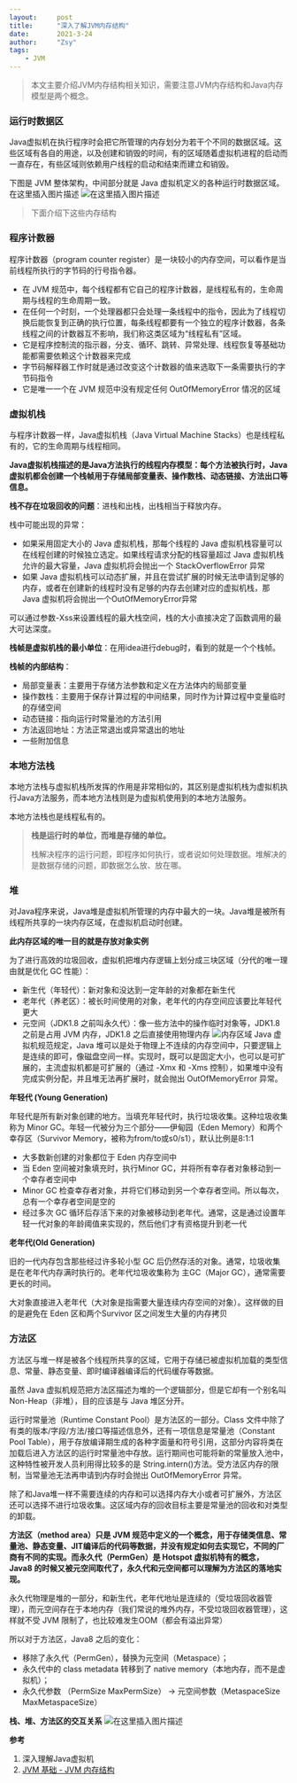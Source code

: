 ```yaml
---
layout:     post
title:      "深入了解JVM内存结构"
date:       2021-3-24
author:     "Zsy"
tags:
    - JVM
---
```


>本文主要介绍JVM内存结构相关知识，需要注意JVM内存结构和Java内存模型是两个概念。

### 运行时数据区
Java虚拟机在执行程序时会把它所管理的内存划分为若干个不同的数据区域。这些区域有各自的用途，以及创建和销毁的时间，有的区域随着虚拟机进程的启动而一直存在，有些区域则依赖用户线程的启动和结束而建立和销毁。

下图是 JVM 整体架构，中间部分就是 Java 虚拟机定义的各种运行时数据区域。
在这里插入图片描述
![在这里插入图片描述](https://img-blog.csdnimg.cn/20210324150056997.jpg?x-oss-process=image,type_ZmFuZ3poZW5naGVpdGk,shadow_10,text_aHR0cHM6Ly9ibG9nLmNzZG4ubmV0L0NhcnJvdFpzeQ==,size_16,color_FFFFFF,t_70#pic_center)
>下面介绍下这些内存结构

### 程序计数器
程序计数器（program counter  register）是一块较小的内存空间，可以看作是当前线程所执行的字节码的行号指令器。

 - 在 JVM 规范中，每个线程都有它自己的程序计数器，是线程私有的，生命周期与线程的生命周期一致。
 - 在任何一个时刻，一个处理器都只会处理一条线程中的指令，因此为了线程切换后能恢复到正确的执行位置，每条线程都要有一个独立的程序计数器，各条线程之间的计数器互不影响，我们称这类区域为“线程私有”区域。
 - 它是程序控制流的指示器，分支、循环、跳转、异常处理、线程恢复等基础功能都需要依赖这个计数器来完成
 - 字节码解释器工作时就是通过改变这个计数器的值来选取下一条需要执行的字节码指令
 - 它是唯一一个在 JVM 规范中没有规定任何 OutOfMemoryError 情况的区域

### 虚拟机栈
与程序计数器一样，Java虚拟机栈（Java Virtual Machine Stacks）也是线程私有的，它的生命周期与线程相同。

**Java虚拟机栈描述的是Java方法执行的线程内存模型：每个方法被执行时，Java虚拟机都会创建一个栈帧用于存储局部变量表、操作数栈、动态链接、方法出口等信息。**

**栈不存在垃圾回收的问题**：进栈和出栈，出栈相当于释放内存。

栈中可能出现的异常：

 - 如果采用固定大小的 Java 虚拟机栈，那每个线程的 Java 虚拟机栈容量可以在线程创建的时候独立选定。如果线程请求分配的栈容量超过 Java 虚拟机栈允许的最大容量，Java 虚拟机将会抛出一个 StackOverflowError 异常
 - 如果 Java 虚拟机栈可以动态扩展，并且在尝试扩展的时候无法申请到足够的内存，或者在创建新的线程时没有足够的内存去创建对应的虚拟机栈，那 Java 虚拟机将会抛出一个OutOfMemoryError异常

可以通过参数-Xss来设置线程的最大栈空间，栈的大小直接决定了函数调用的最大可达深度。

**栈帧是虚拟机栈的最小单位**：在用idea进行debug时，看到的就是一个个栈帧。

**栈帧的内部结构**：

- 局部变量表：主要用于存储方法参数和定义在方法体内的局部变量
- 操作数栈：主要用于保存计算过程的中间结果，同时作为计算过程中变量临时的存储空间
- 动态链接：指向运行时常量池的方法引用
- 方法返回地址：方法正常退出或异常退出的地址
- 一些附加信息

### 本地方法栈
本地方法栈与虚拟机栈所发挥的作用是非常相似的，其区别是虚拟机栈为虚拟机执行Java方法服务，而本地方法栈则是为虚拟机使用到的本地方法服务。

本地方法栈也是线程私有的。

>**栈是运行时的单位，而堆是存储的单位。**
>
>栈解决程序的运行问题，即程序如何执行，或者说如何处理数据。堆解决的是数据存储的问题，即数据怎么放、放在哪。

### 堆
对Java程序来说，Java堆是虚拟机所管理的内存中最大的一块。Java堆是被所有线程所共享的一块内存区域，在虚拟机启动时创建。

**此内存区域的唯一目的就是存放对象实例**

为了进行高效的垃圾回收，虚拟机把堆内存逻辑上划分成三块区域（分代的唯一理由就是优化 GC 性能）：

 - 新生代（年轻代）：新对象和没达到一定年龄的对象都在新生代
 - 老年代（养老区）：被长时间使用的对象，老年代的内存空间应该要比年轻代更大
 - 元空间（JDK1.8 之前叫永久代）：像一些方法中的操作临时对象等，JDK1.8 之前是占用 JVM 内存，JDK1.8 之后直接使用物理内存
![内存区域](https://img-blog.csdnimg.cn/20210324161121304.jpg#pic_center)
Java 虚拟机规范规定，Java 堆可以是处于物理上不连续的内存空间中，只要逻辑上是连续的即可，像磁盘空间一样。实现时，既可以是固定大小，也可以是可扩展的，主流虚拟机都是可扩展的（通过 -Xmx 和 -Xms 控制），如果堆中没有完成实例分配，并且堆无法再扩展时，就会抛出 OutOfMemoryError 异常。

**年轻代 (Young Generation)**

年轻代是所有新对象创建的地方。当填充年轻代时，执行垃圾收集。这种垃圾收集称为 Minor GC。年轻一代被分为三个部分——伊甸园（Eden Memory）和两个幸存区（Survivor Memory，被称为from/to或s0/s1），默认比例是8:1:1

 - 大多数新创建的对象都位于 Eden 内存空间中
 - 当 Eden 空间被对象填充时，执行Minor GC，并将所有幸存者对象移动到一个幸存者空间中
 - Minor GC 检查幸存者对象，并将它们移动到另一个幸存者空间。所以每次，总有一个幸存者空间是空的
 - 经过多次 GC 循环后存活下来的对象被移动到老年代。通常，这是通过设置年轻一代对象的年龄阈值来实现的，然后他们才有资格提升到老一代

**老年代(Old Generation)**

旧的一代内存包含那些经过许多轮小型 GC 后仍然存活的对象。通常，垃圾收集是在老年代内存满时执行的。老年代垃圾收集称为 主GC（Major GC），通常需要更长的时间。

大对象直接进入老年代（大对象是指需要大量连续内存空间的对象）。这样做的目的是避免在 Eden 区和两个Survivor 区之间发生大量的内存拷贝 

### 方法区
方法区与堆一样是被各个线程所共享的区域，它用于存储已被虚拟机加载的类型信息、常量、静态变量、即时编译器编译后的代码缓存等数据。

虽然 Java 虚拟机规范把方法区描述为堆的一个逻辑部分，但是它却有一个别名叫 Non-Heap（非堆），目的应该是与 Java 堆区分开。

运行时常量池（Runtime Constant Pool）是方法区的一部分。Class 文件中除了有类的版本/字段/方法/接口等描述信息外，还有一项信息是常量池（Constant Pool Table），用于存放编译期生成的各种字面量和符号引用，这部分内容将类在加载后进入方法区的运行时常量池中存放。运行期间也可能将新的常量放入池中，这种特性被开发人员利用得比较多的是 String.intern()方法。受方法区内存的限制，当常量池无法再申请到内存时会抛出 OutOfMemoryError 异常。

除了和Java堆一样不需要连续的内存和可以选择内存大小或者可扩展外，方法区还可以选择不进行垃圾收集。这区域内存的回收目标主要是常量池的回收和对类型的卸载。

**方法区（method area）只是 JVM 规范中定义的一个概念，用于存储类信息、常量池、静态变量、JIT编译后的代码等数据，并没有规定如何去实现它，不同的厂商有不同的实现。而永久代（PermGen）是 Hotspot 虚拟机特有的概念， Java8 的时候又被元空间取代了，永久代和元空间都可以理解为方法区的落地实现。**

永久代物理是堆的一部分，和新生代，老年代地址是连续的（受垃圾回收器管理），而元空间存在于本地内存（我们常说的堆外内存，不受垃圾回收器管理），这样就不受 JVM 限制了，也比较难发生OOM（都会有溢出异常）

所以对于方法区，Java8 之后的变化：

 - 移除了永久代（PermGen），替换为元空间（Metaspace）；
 - 永久代中的 class metadata 转移到了 native memory（本地内存，而不是虚拟机）；
 - 永久代参数 （PermSize MaxPermSize） -> 元空间参数（MetaspaceSize MaxMetaspaceSize）

**栈、堆、方法区的交互关系**
![在这里插入图片描述](https://img-blog.csdnimg.cn/20210324165854810.png?x-oss-process=image,type_ZmFuZ3poZW5naGVpdGk,shadow_10,text_aHR0cHM6Ly9ibG9nLmNzZG4ubmV0L0NhcnJvdFpzeQ==,size_16,color_FFFFFF,t_70#pic_center)

**参考**

 1. 深入理解Java虚拟机
 2. [JVM 基础 - JVM 内存结构](https://www.pdai.tech/md/java/jvm/java-jvm-struct.html)
